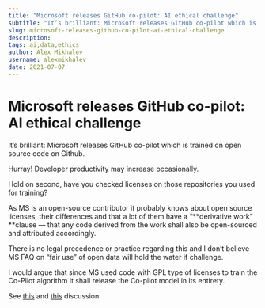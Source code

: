 ```yaml
---
title: "Microsoft releases GitHub co-pilot: AI ethical challenge"
subtitle: "It’s brilliant: Microsoft releases GitHub co-pilot which is trained on open source code on Github."
slug: microsoft-releases-github-co-pilot-ai-ethical-challenge
description: 
tags: ai,data,ethics
author: Alex Mikhalev
username: alexmikhalev
date: 2021-07-07
---
```


# Microsoft releases GitHub co-pilot: AI ethical challenge

It’s brilliant: Microsoft releases GitHub co-pilot which is trained on open source code on Github.

Hurray! Developer productivity may increase occasionally.

Hold on second, have you checked licenses on those repositories you used for training?

As MS is an open-source contributor it probably knows about open source licenses, their differences and that a lot of them have a “**derivative work” **clause — that any code derived from the work shall also be open-sourced and attributed accordingly.

There is no legal precedence or practice regarding this and I don’t believe MS FAQ on “fair use” of open data will hold the water if challenge.

I would argue that since MS used code with GPL type of licenses to train the Co-Pilot algorithm it shall release the Co-pilot model in its entirety.

See [this](https://twitter.com/NoraDotCodes/status/1412741339771461635) and [this](https://news.ycombinator.com/item?id=27687450) discussion.


